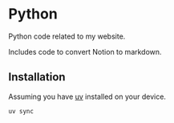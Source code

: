 # Python

Python code related to my website.

Includes code to convert Notion to markdown.

## Installation
Assuming you have [uv](https://docs.astral.sh/uv/getting-started/installation/) installed on your device.
```bash
uv sync
```
